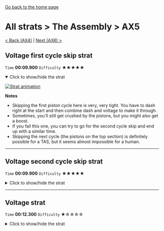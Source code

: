 [Go back to the home page](https://github.com/Doublevil/scbspeedrun)

# All strats > The Assembly > AX5

[< Back (AX4)](https://github.com/Doublevil/scbspeedrun/blob/main/levels/all_lvl/A/AX4.md) | [Next (AX6) >](https://github.com/Doublevil/scbspeedrun/blob/main/levels/all_lvl/A/AX6.md)

## Voltage first cycle skip strat

`Time` **00:09.900** `Difficulty` ★★★★★
<details open>
  <summary>Click to show/hide the strat</summary>

  [![Strat animation](https://github.com/Doublevil/scbspeedrun/blob/main/media/levels/A/AX5_VoltageFirstCycleSkip.webp)](https://github.com/Doublevil/scbspeedrun/blob/main/media/levels/A/AX5_VoltageFirstCycleSkip.mp4?raw=true)

  **Notes**
  - Skipping the first piston cycle here is very, very tight. You have to dash right at the start and then combine dash and voltage to make it through.
  - Sometimes, you'll still get crushed by the pistons, but you might also get a boost.
  - If you fail this one, you can try to go for the second cycle skip and end up with a similar time.
  - Skipping the next cycle (the pistons on the top section) is definitely possible for a TAS, but it seems almost impossible for a human.
</details>

---
## Voltage second cycle skip strat

`Time` **00:09.900** `Difficulty` ★★★★★
<details>
  <summary>Click to show/hide the strat</summary>

  [![Strat animation](https://github.com/Doublevil/scbspeedrun/blob/main/media/levels/A/AX5_VoltageSecondCycleSkip.webp)](https://github.com/Doublevil/scbspeedrun/blob/main/media/levels/A/AX5_VoltageSecondCycleSkip.mp4?raw=true)

  **Notes**
  - Skipping the second piston cycle is also very tight. You pretty much have to regen your dash on piston on the right to get enough speed to make it.
</details>

---
## Voltage strat

`Time` **00:12.300** `Difficulty` ★☆☆☆☆
<details>
  <summary>Click to show/hide the strat</summary>

  [![Strat animation](https://github.com/Doublevil/scbspeedrun/blob/main/media/levels/A/AX5_VoltageStrat.webp)](https://github.com/Doublevil/scbspeedrun/blob/main/media/levels/A/AX5_VoltageStrat.mp4?raw=true)
</details>
